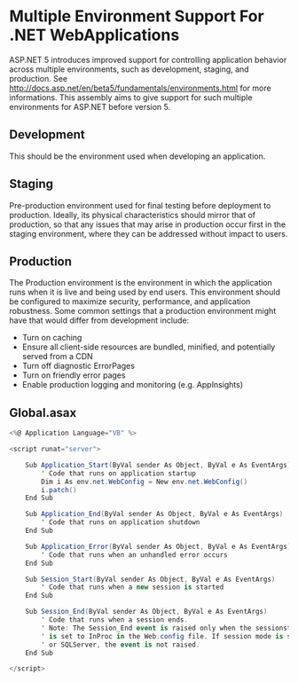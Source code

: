# Multiple Environment Support For .NET WebApplications

ASP.NET 5 introduces improved support for controlling application behavior across multiple environments, such as development, staging, and production. See http://docs.asp.net/en/beta5/fundamentals/environments.html for more informations. This assembly aims to give support for such multiple environments for ASP.NET before version 5.


## Development

This should be the environment used when developing an application.

## Staging
Pre-production environment used for final testing before deployment to production. Ideally, its physical characteristics should mirror that of production, so that any issues that may arise in production occur first in the staging environment, where they can be addressed without impact to users.

## Production
The Production environment is the environment in which the application runs when it is live and being used by end users. This environment should be configured to maximize security, performance, and application robustness. Some common settings that a production environment might have that would differ from development include:

 - Turn on caching
 - Ensure all client-side resources are bundled, minified, and potentially served from a CDN
 - Turn off diagnostic ErrorPages
 - Turn on friendly error pages
 - Enable production logging and monitoring (e.g. AppInsights)


## Global.asax

```c#
<%@ Application Language="VB" %>

<script runat="server">

    Sub Application_Start(ByVal sender As Object, ByVal e As EventArgs)
        ' Code that runs on application startup
        Dim i As env.net.WebConfig = New env.net.WebConfig()
        i.patch()
    End Sub

    Sub Application_End(ByVal sender As Object, ByVal e As EventArgs)
        ' Code that runs on application shutdown
    End Sub

    Sub Application_Error(ByVal sender As Object, ByVal e As EventArgs)
        ' Code that runs when an unhandled error occurs
    End Sub

    Sub Session_Start(ByVal sender As Object, ByVal e As EventArgs)
        ' Code that runs when a new session is started
    End Sub

    Sub Session_End(ByVal sender As Object, ByVal e As EventArgs)
        ' Code that runs when a session ends. 
        ' Note: The Session_End event is raised only when the sessionstate mode
        ' is set to InProc in the Web.config file. If session mode is set to StateServer 
        ' or SQLServer, the event is not raised.
    End Sub

</script>
```